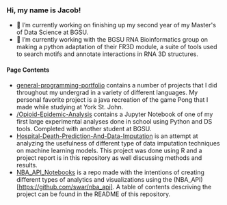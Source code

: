 ### Hi, my name is Jacob! ###

- 🔭 I’m currently working on finishing up my second year of my Master's of Data Science at BGSU.
- 🌱 I’m currently working with the BGSU RNA Bioinformatics group on making a python adaptation of their FR3D module, a suite of tools used to search motifs and annotate interactions in RNA 3D structures.

#### Page Contents ####
- [general-programming-portfolio](https://github.com/irvingjacob/general-programming-portfolio) contains a number of projects that I did throughout my undergrad in a variety of different languages. My personal favorite project is a java recreation of the game Pong that I made while studying at York St. John.
- [/Opioid-Epidemic-Analysis](https://github.com/irvingjacob/Opioid-Epidemic-Analysis) contains a Jupyter Notebook of one of my first large experimental analyses done in school using Python and DS tools. Completed with another student at BGSU.
- [Hospital-Death-Prediction-And-Data-Imputation](https://github.com/irvingjacob/Hospital-Death-Prediction-And-Data-Imputation) is an attempt at analyzing the usefulness of different type of data imputation techniques on machine learning models. This project was done using R and a project report is in this repository as well discussing methods and results. 
- [NBA_API_Notebooks](https://github.com/irvingjacob/NBA_API_Notebooks) is a repo made with the intentions of creating different types of analytics and visualizations using the (NBA_API)[https://github.com/swar/nba_api]. A table of contents descriving the project can be found in the README of this repository. 


